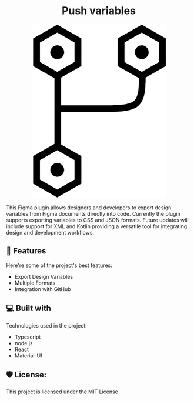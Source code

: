 <h1 align="center" id="title">Push variables</h1>

<p align="center"><img src="src/assets/logo.png" alt="project-image"></p>

<p id="description">This Figma plugin allows designers and developers to export design variables from Figma documents directly into code. Currently the plugin supports exporting variables to CSS and JSON formats. Future updates will include support for XML and Kotlin providing a versatile tool for integrating design and development workflows.</p>

  
  
<h2>🧐 Features</h2>

Here're some of the project's best features:

*   Export Design Variables
*   Multiple Formats
*   Integration with GitHub

  
  
<h2>💻 Built with</h2>

Technologies used in the project:

*   Typescript
*   node.js
*   React
*   Material-UI

<h2>🛡️ License:</h2>

This project is licensed under the MIT License
